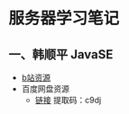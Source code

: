 # 服务器学习笔记
## 一、韩顺平 JavaSE

- [b站资源](https://www.bilibili.com/video/BV1fh411y7R8?spm_id_from=333.337.search-card.all.click) 
- 百度网盘资源
	- [链接](https://pan.baidu.com/s/12HqfnOZ4CntOFGVERoZM7g)  提取码：c9dj 
